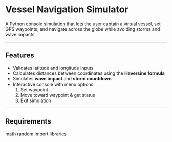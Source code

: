 # Vessel Navigation Simulator

A Python console simulation that lets the user captain a virtual vessel, set GPS waypoints, and navigate across the globe while avoiding storms and wave impacts.

---

## Features
- Validates latitude and longitude inputs
- Calculates distances between coordinates using the **Haversine formula**
- Simulates **wave impact** and **storm countdown**
- Interactive console with menu options:
  1. Set waypoint  
  2. Move toward waypoint & get status  
  3. Exit simulation  

---

## Requirements
math
random
import libraries
